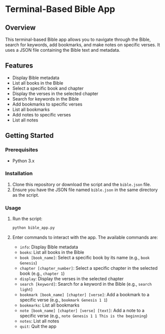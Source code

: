 # Terminal-Based Bible App

## Overview

This terminal-based Bible app allows you to navigate through the Bible, search for keywords, add bookmarks, and make notes on specific verses. It uses a JSON file containing the Bible text and metadata.

## Features

- Display Bible metadata
- List all books in the Bible
- Select a specific book and chapter
- Display the verses in the selected chapter
- Search for keywords in the Bible
- Add bookmarks to specific verses
- List all bookmarks
- Add notes to specific verses
- List all notes

## Getting Started

### Prerequisites

- Python 3.x

### Installation

1. Clone this repository or download the script and the `bible.json` file.
2. Ensure you have the JSON file named `bible.json` in the same directory as the script.

### Usage

1. Run the script:

   ```sh
   python bible_app.py

2. Enter commands to interact with the app. The available commands are:

    - `info`: Display Bible metadata
    - `books`: List all books in the Bible
    - `book [book_name]`: Select a specific book by its name (e.g., `book Genesis`)
    - `chapter [chapter_number]`: Select a specific chapter in the selected book (e.g., `chapter 1`)
    - `display`: Display the verses in the selected chapter
    - `search [keyword]`: Search for a keyword in the Bible (e.g., `search light`)
    - `bookmark [book_name] [chapter] [verse]`: Add a bookmark to a specific verse (e.g., `bookmark Genesis 1 1`)
    - `bookmarks`: List all bookmarks
    - `note [book_name] [chapter] [verse] [text]`: Add a note to a specific verse (e.g., `note Genesis 1 1 This is the beginning`)
    - `notes`: List all notes
    - `quit`: Quit the app

